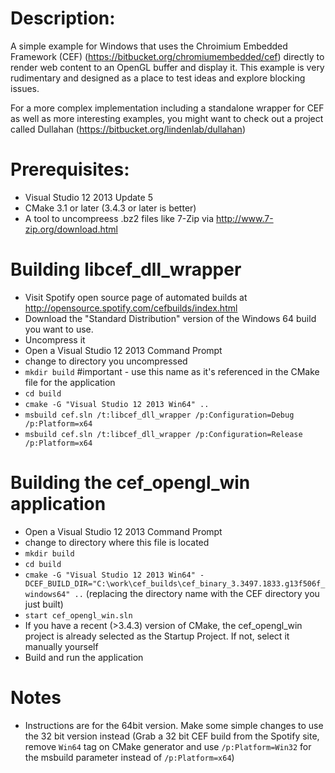 Description:
============
A simple example for Windows that uses the Chroimium Embedded Framework (CEF) (https://bitbucket.org/chromiumembedded/cef) directly to render web content to an OpenGL buffer and display it. This example is very rudimentary and designed as a place to test ideas and explore blocking issues.

For a more complex implementation including a standalone wrapper for CEF as well as more interesting examples, you might want to check out a project called Dullahan (https://bitbucket.org/lindenlab/dullahan)

Prerequisites:
==============
* Visual Studio 12 2013 Update 5
* CMake 3.1 or later (3.4.3 or later is better)
* A tool to uncompreess .bz2 files like 7-Zip via http://www.7-zip.org/download.html

Building libcef_dll_wrapper
============================
* Visit Spotify open source page of automated builds at http://opensource.spotify.com/cefbuilds/index.html
* Download the "Standard Distribution" version of the Windows 64 build you want to use.
* Uncompress it
* Open a Visual Studio 12 2013 Command Prompt
* change to directory you uncompressed
* `mkdir build` #important - use this name as it's referenced in the CMake file for the application
* `cd build`
* `cmake -G "Visual Studio 12 2013 Win64" ..`
* `msbuild cef.sln /t:libcef_dll_wrapper /p:Configuration=Debug /p:Platform=x64`
* `msbuild cef.sln /t:libcef_dll_wrapper /p:Configuration=Release /p:Platform=x64`

Building the cef_opengl_win application
========================================
* Open a Visual Studio 12 2013 Command Prompt
* change to directory where this file is located
* `mkdir build`
* `cd build`
* `cmake -G "Visual Studio 12 2013 Win64" -DCEF_BUILD_DIR="C:\work\cef_builds\cef_binary_3.3497.1833.g13f506f_windows64" ..`
  (replacing the directory name with the CEF directory you just built)
* `start cef_opengl_win.sln`
* If you have a recent (>3.4.3) version of CMake, the cef_opengl_win project is already selected as the Startup Project. If not, select it manually yourself
* Build and run the application

Notes
=====
* Instructions are for the 64bit version. Make some simple changes to use the 32 bit version instead (Grab a 32 bit CEF build from the Spotify site, remove `Win64` tag on CMake generator and use `/p:Platform=Win32` for the msbuild parameter instead of `/p:Platform=x64`)